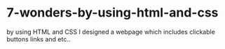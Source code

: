 # 7-wonders-by-using-html-and-css
by using HTML and CSS  I designed a webpage which  includes clickable buttons links and etc..
